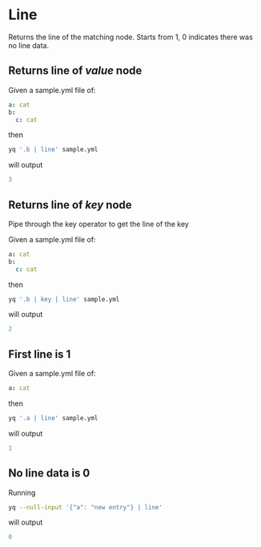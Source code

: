 # Line

Returns the line of the matching node. Starts from 1, 0 indicates there was no line data.

## Returns line of _value_ node
Given a sample.yml file of:
```yaml
a: cat
b:
  c: cat
```
then
```bash
yq '.b | line' sample.yml
```
will output
```yaml
3
```

## Returns line of _key_ node
Pipe through the key operator to get the line of the key

Given a sample.yml file of:
```yaml
a: cat
b:
  c: cat
```
then
```bash
yq '.b | key | line' sample.yml
```
will output
```yaml
2
```

## First line is 1
Given a sample.yml file of:
```yaml
a: cat
```
then
```bash
yq '.a | line' sample.yml
```
will output
```yaml
1
```

## No line data is 0
Running
```bash
yq --null-input '{"a": "new entry"} | line'
```
will output
```yaml
0
```

